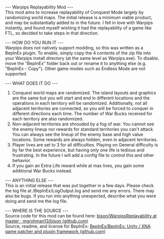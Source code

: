 --- Warpips Replayability Mod ---  
This mod aims to increase replayability of Conquest Mode largely by randomizing world maps. The initial release is a minimum viable product, and may be substantially added to in the future. I fell in love with Warpips instantly, and found myself wishing it had the replayability of a game like FTL, so decided to take steps in that direction.

--- HOW DO YOU RUN IT ---  
Warpips does not natively support modding, so this was written as a BepInEx plugin. To enable, simply copy the 4 contents of the zip file into your Warpips install directory (at the same level as Warpips.exe). To disable, move the "BepInEx" folder back out or rename it to anything else (e.g. "BepInEx - Copy"). Other game modes such as Endless Mode are not supported.

--- WHAT DOES IT DO ---  
1) Conquest world maps are randomized. The island layouts and graphics are the same but you will start and end in different locations and the operations in each territory will be randomized. Additionally, not all adjacent territories are connected, so you will be forced to conquer in different directions each time. The number of War Bucks received for each territory are also randomized. 
2) Non-adjacent territories are shrouded by a fog of war. You cannot see the enemy lineup nor rewards for standard territories you can't attack. You can always see the lineup of the enemy base and high value locations. Some rewards are always hidden, even in adjacent territories. 
3) Player lives are set to 3 for all difficulties. Playing on General difficulty is by far the best experience, but having only one life is tedious and frustrating. In the future I will add a config file to control this and other behavior.
4) If you gain an Extra Life reward while at max lives, you gain some additional War Bucks instead.

--- ANYTHING ELSE ---  
This is an initial release that was put together in a few days. Please check the log file at /BepInEx/LogOutput.log and send me any errors. There may also be bugs. If you run into anything unexpected, describe what you were doing and send me the log file. 

--- WHERE IS THE SOURCE ---  
Source code for this mod can be found here: [bison/WarpipsReplayability at master · mgrohman13/bison (github.com)](https://github.com/mgrohman13/bison/tree/master/WarpipsReplayability)  
Source, readme, and license for BepInEx: [BepInEx/BepInEx: Unity / XNA game patcher and plugin framework (github.com)](https://github.com/BepInEx/BepInEx)

